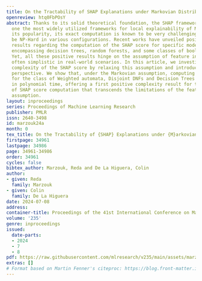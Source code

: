 ```yaml
---
title: On the Tractability of SHAP Explanations under Markovian Distributions
openreview: htq0FbPOsY
abstract: Thanks to its solid theoretical foundation, the SHAP framework is arguably
  one the most widely utilized frameworks for local explainability of ML models. Despite
  its popularity, its exact computation is known to be very challenging, proven to
  be NP-Hard in various configurations. Recent works have unveiled positive complexity
  results regarding the computation of the SHAP score for specific model families,
  encompassing decision trees, random forests, and some classes of boolean circuits.
  Yet, all these positive results hinge on the assumption of feature independence,
  often simplistic in real-world scenarios. In this article, we investigate the computational
  complexity of the SHAP score by relaxing this assumption and introducing a Markovian
  perspective. We show that, under the Markovian assumption, computing the SHAP score
  for the class of Weighted automata, Disjoint DNFs and Decision Trees can be performed
  in polynomial time, offering a first positive complexity result for the problem
  of SHAP score computation that transcends the limitations of the feature independence
  assumption.
layout: inproceedings
series: Proceedings of Machine Learning Research
publisher: PMLR
issn: 2640-3498
id: marzouk24a
month: 0
tex_title: On the Tractability of {SHAP} Explanations under {M}arkovian Distributions
firstpage: 34961
lastpage: 34986
page: 34961-34986
order: 34961
cycles: false
bibtex_author: Marzouk, Reda and De La Higuera, Colin
author:
- given: Reda
  family: Marzouk
- given: Colin
  family: De La Higuera
date: 2024-07-08
address:
container-title: Proceedings of the 41st International Conference on Machine Learning
volume: '235'
genre: inproceedings
issued:
  date-parts:
  - 2024
  - 7
  - 8
pdf: https://raw.githubusercontent.com/mlresearch/v235/main/assets/marzouk24a/marzouk24a.pdf
extras: []
# Format based on Martin Fenner's citeproc: https://blog.front-matter.io/posts/citeproc-yaml-for-bibliographies/
---
```

